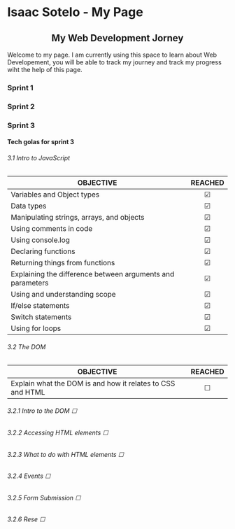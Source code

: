 # Isaac Sotelo - My Page

 ## <div align="center">My Web Development Jorney</div>

Welcome to my page. I am currently using this space to learn about Web Developement, you will be able to track my journey and track my progress wiht the help of this page.

### Sprint 1
### Sprint 2
### Sprint 3
#### Tech golas for sprint 3
<!--Practicing my marckdown syntax -->
###### 3.1 Intro to JavaScript

| OBJECTIVE                                                   | REACHED |
| ----------------------------------------------------------- |:-------:|
| Variables and Object types                                  | &#9745; |
| Data types                                                  | &#9745; |
| Manipulating strings, arrays, and objects                   | &#9745; |
| Using comments in code                                      | &#9745; |
| Using console.log                                           | &#9745; |
| Declaring functions                                         | &#9745; |
| Returning things from functions                             | &#9745; |
| Explaining the difference between arguments and parameters  | &#9745; |
| Using and understanding scope                               | &#9745; |
| If/else statements                                          | &#9745; |
| Switch statements                                           | &#9745; |
| Using for loops                                             | &#9745; |

###### 3.2 The DOM
<!-- 
|checked|unchecked|crossed|
|---|---|---|
|&check;|_|&cross;| 

4 symbols check:
HTML - Entities
HTML - Symbols
HTML - Emojis
-->

| OBJECTIVE                                                   | REACHED |
| ----------------------------------------------------------- |:-------:|
| Explain what the DOM is and how it relates to CSS and HTML | &#9744;



###### 3.2.1 Intro to the DOM &#9744;
###### 3.2.2 Accessing HTML elements &#9744;
###### 3.2.3 What to do with HTML elements &#9744;
###### 3.2.4 Events &#9744;
###### 3.2.5 Form Submission &#9744;
###### 3.2.6 Rese &#9744;
